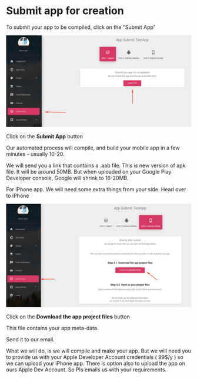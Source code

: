 # Submit app for creation

To submit your app to be compiled, click on the "Submit App"

![](../.gitbook/assets/submit_app.png)

Click on the **Submit App** button

Our automated process will compile, and build your mobile app in a few minutes - usually 10-20.

We will send you a link that contains a .aab file. This is new version of apk file. It will be around 50MB. But when uploaded on your Google Play Developer console, Google will shrink to 16-20MB. 



For iPhone app. We will need some extra things from your side. Head over to iPhone

![](../.gitbook/assets/send_files.png)

Click on the **Download the app project files** button

This file contains your app meta-data. 

Send it to our email. 

What we will do, is we will compile and make your app. But we will need you to provide us with your Apple Developer Account credentials \( 99$/y \) so we can upload your iPhone app. There is option also to upload the app on ours Apple Dev Account. So Pls emails us with your requirements.



